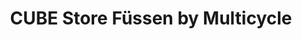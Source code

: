 ---
title: "CUBE Store Füssen by Multicycle"
url: /fuessen/cube-store-fuessen-by-multicycle/
shop: Fahrrad
---